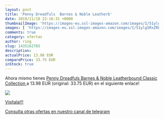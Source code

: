 ```yaml
---
layout: post
title: 'Penny Dreadfuls  Barnes & Noble Leatherb'
date: 2019/11/18 22:16:31 +0000
thumbnailImage: 'https://images-eu.ssl-images-amazon.com/images/I/51ylgSRxZRL._SL200_.jpg'
images: [ 'https://images-eu.ssl-images-amazon.com/images/I/51ylgSRxZRL._SL200_.jpg' ]
comments: true
category: ofertas
author: ring
slug: 1435162765
description:
actualPrice: 13.98 EUR
comparePrice: 33.75 EUR
inStock: true
---
```


Ahora mismo tienes [Penny Dreadfuls  Barnes & Noble Leatherbound Classic Collection ](https://www.amazon.com/dp/1435162765/?tag=redken08-20) a 13.98 EUR (original: 33.75 EUR) en el siguiente enlace!

[![](https://images-eu.ssl-images-amazon.com/images/I/51ylgSRxZRL._SL200_.jpg)](https://www.amazon.com/dp/1435162765/?tag=redken08-20)

[Visítala!!!](https://www.amazon.com/dp/1435162765/?tag=redken08-20)

[Consulta otras ofertas en nuestro canal de telegram](https://t.me/s/ofertas25)
